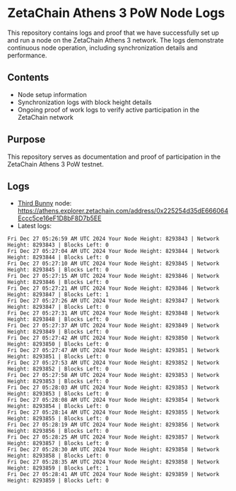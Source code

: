 # ZetaChain Athens 3 PoW Node Logs
This repository contains logs and proof that we have successfully set up and run a node on the ZetaChain Athens 3 network. The logs demonstrate continuous node operation, including synchronization details and performance.

## Contents
- Node setup information
- Synchronization logs with block height details
- Ongoing proof of work logs to verify active participation in the ZetaChain network

## Purpose
This repository serves as documentation and proof of participation in the ZetaChain Athens 3 PoW testnet.

## Logs

- [Third Bunny](https://thirdbunny.xyz/) node: https://athens.explorer.zetachain.com/address/0x225254d35dE666064Eccc5ce16eF1D8bF8D7b5EE
- Latest logs:
```
Fri Dec 27 05:26:59 AM UTC 2024 Your Node Height: 8293843 | Network Height: 8293843 | Blocks Left: 0
Fri Dec 27 05:27:04 AM UTC 2024 Your Node Height: 8293844 | Network Height: 8293844 | Blocks Left: 0
Fri Dec 27 05:27:10 AM UTC 2024 Your Node Height: 8293845 | Network Height: 8293845 | Blocks Left: 0
Fri Dec 27 05:27:15 AM UTC 2024 Your Node Height: 8293846 | Network Height: 8293846 | Blocks Left: 0
Fri Dec 27 05:27:21 AM UTC 2024 Your Node Height: 8293846 | Network Height: 8293847 | Blocks Left: 1
Fri Dec 27 05:27:26 AM UTC 2024 Your Node Height: 8293847 | Network Height: 8293847 | Blocks Left: 0
Fri Dec 27 05:27:31 AM UTC 2024 Your Node Height: 8293848 | Network Height: 8293848 | Blocks Left: 0
Fri Dec 27 05:27:37 AM UTC 2024 Your Node Height: 8293849 | Network Height: 8293849 | Blocks Left: 0
Fri Dec 27 05:27:42 AM UTC 2024 Your Node Height: 8293850 | Network Height: 8293850 | Blocks Left: 0
Fri Dec 27 05:27:47 AM UTC 2024 Your Node Height: 8293851 | Network Height: 8293851 | Blocks Left: 0
Fri Dec 27 05:27:53 AM UTC 2024 Your Node Height: 8293852 | Network Height: 8293852 | Blocks Left: 0
Fri Dec 27 05:27:58 AM UTC 2024 Your Node Height: 8293853 | Network Height: 8293853 | Blocks Left: 0
Fri Dec 27 05:28:03 AM UTC 2024 Your Node Height: 8293853 | Network Height: 8293853 | Blocks Left: 0
Fri Dec 27 05:28:08 AM UTC 2024 Your Node Height: 8293854 | Network Height: 8293854 | Blocks Left: 0
Fri Dec 27 05:28:14 AM UTC 2024 Your Node Height: 8293855 | Network Height: 8293855 | Blocks Left: 0
Fri Dec 27 05:28:19 AM UTC 2024 Your Node Height: 8293856 | Network Height: 8293856 | Blocks Left: 0
Fri Dec 27 05:28:25 AM UTC 2024 Your Node Height: 8293857 | Network Height: 8293857 | Blocks Left: 0
Fri Dec 27 05:28:30 AM UTC 2024 Your Node Height: 8293858 | Network Height: 8293858 | Blocks Left: 0
Fri Dec 27 05:28:35 AM UTC 2024 Your Node Height: 8293858 | Network Height: 8293859 | Blocks Left: 1
Fri Dec 27 05:28:41 AM UTC 2024 Your Node Height: 8293859 | Network Height: 8293859 | Blocks Left: 0
```

